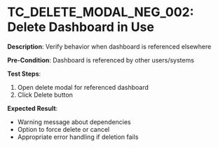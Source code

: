 # TC_DELETE_MODAL_NEG_002: Delete Dashboard in Use

**Description**: Verify behavior when dashboard is referenced elsewhere

**Pre-Condition**: Dashboard is referenced by other users/systems

**Test Steps**:
1. Open delete modal for referenced dashboard
2. Click Delete button

**Expected Result**:
- Warning message about dependencies
- Option to force delete or cancel
- Appropriate error handling if deletion fails